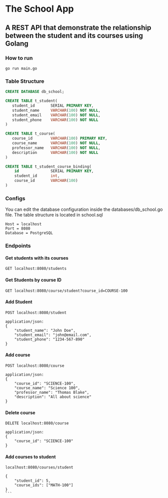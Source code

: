 # The School App
## A REST API that demonstrate the relationship between the student and its courses using Golang

### How to run
```
go run main.go
```

### Table Structure

```SQL
CREATE DATABASE db_school;

CREATE TABLE t_student(
   student_id       SERIAL PRIMARY KEY,
   student_name     VARCHAR(100) NOT NULL,
   student_email    VARCHAR(100) NOT NULL,
   student_phone    VARCHAR(100) NOT NULL
)

CREATE TABLE t_course(
   course_id        VARCHAR(100) PRIMARY KEY,
   course_name      VARCHAR(100) NOT NULL,
   professor_name   VARCHAR(100) NOT NULL,
   description      VARCHAR(100) NOT NULL
)

CREATE TABLE t_student_course_binding(
    id              SERIAL PRIMARY KEY,
    student_id      int,
    course_id       VARCHAR(100)
)
```

### Configs
You can edit the database configuration inside the databases/db_school.go file.
The table structure is located in school.sql
```
Host = localhost
Port = 8080
Database = PostgreSQL
```

### Endpoints
#### Get students with its courses
```
GET localhost:8080/students
```

#### Get Students by course ID
```
GET localhost:8080/course/student?course_id=COURSE-100
```

#### Add Student
```
POST localhost:8080/student
```
```
application/json:
{
    "student_name": "John Doe",
    "student_email": "john@email.com",
    "student_phone": "1234-567-890"
}
```

#### Add course
```
POST localhost:8080/course
```
```
application/json:
{
    "course_id": "SCIENCE-100",
    "course_name": "Science 100",
    "professor_name": "Thomas Blake",
    "description": "All about science"
}
```

#### Delete course
````
DELETE localhost:8080/course
````
```
application/json:
{
    "course_id": "SCIENCE-100"
}
```

#### Add courses to student
```
localhost:8080/courses/student
```
````
{
    "student_id": 5,
    "course_ids": ["MATH-100"]
}
```


